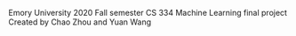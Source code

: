 Emory University 2020 Fall semester
CS 334 Machine Learning final project
Created by Chao Zhou and Yuan Wang
